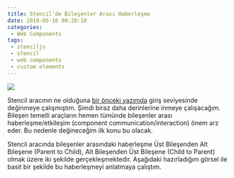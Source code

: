 ```yaml
---
title: Stencil’de Bileşenler Arası Haberleşme
date: 2019-05-16 00:28:10
categories:
 - Web Components
tags:
 - stenciljs
 - stencil
 - web components
 - custom elements
---
```


![](https://cdn-images-1.medium.com/max/1000/1*JDAq9NYdpV5maeQ2jqzkyA.png)

Stencil aracının ne olduğuna [bir önceki yazımda](https://medium.com/t%C3%BCrkiye/stencile-giri%C5%9F-41e90e37595d) giriş seviyesinde değinmeye çalışmıştım. Şimdi biraz daha derinlerine inmeye çalışacağım. Bileşen temelli araçların hemen tümünde bileşenler arası haberleşme/etkileşim (component communication/interaction) önem arz eder. Bu nedenle değineceğim ilk konu bu olacak.
<!-- more -->
Stencil aracında bileşenler arasındaki haberleşme Üst Bileşenden Alt Bileşene (Parent to Child), Alt Bileşenden Üst Bileşene (Child to Parent) olmak üzere iki şekilde gerçekleşmektedir. Aşağıdaki hazırladığım görsel ile basit bir şekilde bu haberleşmeyi anlatmaya çalıştım.